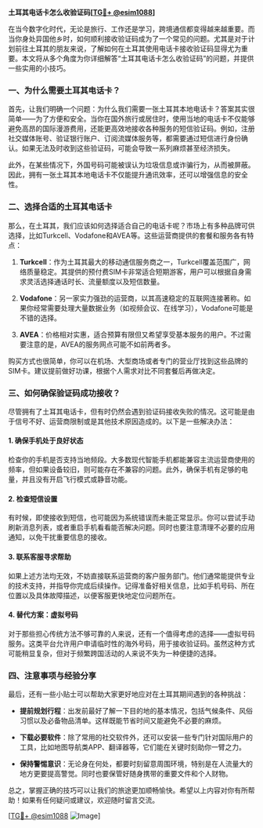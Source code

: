 **土耳其电话卡怎么收验证码[[TG💪+ @esim1088](https://t.me/s/esim1088)]**

在当今数字化时代，无论是旅行、工作还是学习，跨境通信都变得越来越重要。而当你身处异国他乡时，如何顺利接收验证码成为了一个常见的问题。尤其是对于计划前往土耳其的朋友来说，了解如何在土耳其使用电话卡接收验证码显得尤为重要。本文将从多个角度为你详细解答“土耳其电话卡怎么收验证码”的问题，并提供一些实用的小技巧。

### 一、为什么需要土耳其电话卡？

首先，让我们明确一个问题：为什么我们需要一张土耳其本地电话卡？答案其实很简单——为了方便和安全。当你在国外旅行或居住时，使用当地的电话卡不仅能够避免高昂的国际漫游费用，还能更高效地接收各种服务的短信验证码。例如，注册社交媒体账号、验证银行账户、订阅流媒体服务等，都需要通过短信进行身份确认。如果无法及时收到这些验证码，可能会导致一系列麻烦甚至经济损失。

此外，在某些情况下，外国号码可能被误认为垃圾信息或诈骗行为，从而被屏蔽。因此，拥有一张土耳其本地电话卡不仅能提升通讯效率，还可以增强信息的安全性。

### 二、选择合适的土耳其电话卡

那么，在土耳其，我们应该如何选择适合自己的电话卡呢？市场上有多种品牌可供选择，比如Turkcell、Vodafone和AVEA等。这些运营商提供的套餐和服务各有特点：

1. **Turkcell**：作为土耳其最大的移动通信服务商之一，Turkcell覆盖范围广，网络质量稳定。其提供的预付费SIM卡非常适合短期游客，用户可以根据自身需求灵活选择通话时长、流量额度以及短信数量。
   
2. **Vodafone**：另一家实力强劲的运营商，以其高速稳定的互联网连接著称。如果你经常需要处理大量数据业务（如视频会议、在线学习），Vodafone可能是不错的选择。

3. **AVEA**：价格相对实惠，适合预算有限但又希望享受基本服务的用户。不过需要注意的是，AVEA的服务网点可能不如前两者多。

购买方式也很简单，你可以在机场、大型商场或者专门的营业厅找到这些品牌的SIM卡。建议提前做好功课，根据个人需求对比不同套餐后再做决定。

### 三、如何确保验证码成功接收？

尽管拥有了土耳其电话卡，但有时仍然会遇到验证码接收失败的情况。这可能是由于信号不好、运营商限制或是其他技术原因造成的。以下是一些解决办法：

#### 1. 确保手机处于良好状态
检查你的手机是否支持当地频段。大多数现代智能手机都能兼容主流运营商使用的频率，但如果设备较旧，则可能存在不兼容的问题。此外，确保手机有足够的电量，并且没有开启飞行模式或静音功能。

#### 2. 检查短信设置
有时候，即使接收到短信，也可能因为系统错误而未能正常显示。你可以尝试手动刷新消息列表，或者重启手机看看能否解决问题。同时也要注意清理不必要的应用通知，以免干扰重要信息的接收。

#### 3. 联系客服寻求帮助
如果上述方法均无效，不妨直接联系运营商的客户服务部门。他们通常能提供专业的技术支持，并指导你完成后续操作。记得准备好相关信息，比如手机号码、所在位置以及具体故障描述，以便客服更快地定位问题所在。

#### 4. 替代方案：虚拟号码
对于那些担心传统方法不够可靠的人来说，还有一个值得考虑的选择——虚拟号码服务。这类平台允许用户申请临时性的海外号码，用于接收验证码。虽然这种方式可能稍显复杂，但对于频繁跨国活动的人来说不失为一种便捷的选择。

### 四、注意事项与经验分享

最后，还有一些小贴士可以帮助大家更好地应对在土耳其期间遇到的各种挑战：

- **提前规划行程**：出发前最好了解一下目的地的基本情况，包括气候条件、风俗习惯以及必备物品清单。这样既能节省时间又能避免不必要的麻烦。
  
- **下载必要软件**：除了常用的社交软件外，还可以安装一些专门针对国际用户的工具，比如地图导航类APP、翻译器等，它们能在关键时刻助你一臂之力。

- **保持警惕意识**：无论身在何处，都要时刻留意周围环境，特别是在人流量大的地方更要提高警觉。同时也要保管好随身携带的重要文件和个人财物。

总之，掌握正确的技巧可以让我们的旅途更加顺畅愉快。希望以上内容对你有所帮助！如果有任何疑问或建议，欢迎随时留言交流。

[[TG💪+ @esim1088](https://t.me/s/esim1088) ![Image](https://i.postimg.cc/4NQfJmqS/Snipaste-2025-05-13-00-14-12.png)]